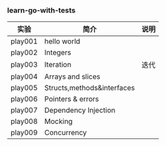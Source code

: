 ### learn-go-with-tests

|实验|简介|说明|
|---|---|---|
|play001|hello world||
|play002|Integers||
|play003|Iteration|迭代|
|play004|Arrays and slices|
|play005|Structs,methods&interfaces|
|play006|Pointers & errors|
|play007|Dependency Injection|
|play008|Mocking|
|play009|Concurrency|